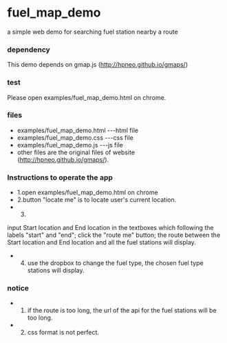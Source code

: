 # fuel_map_demo
a simple web demo for searching fuel station nearby a route

### dependency
This demo depends on gmap.js (http://hpneo.github.io/gmaps/)

### test
Please open examples/fuel_map_demo.html on chrome.

### files
* examples/fuel_map_demo.html ---html file
* examples/fuel_map_demo.css  ---css file
* examples/fuel_map_demo.js   ---js file
* other files are the original files of website (http://hpneo.github.io/gmaps/).

### Instructions to operate the app
* 1.open examples/fuel_map_demo.html on chrome
* 2.button "locate me" is to locate user's current location.
* 3.
 input Start location and End location in the textboxes which following the labels "start" and "end";
 click the "route me" button;
 the route between the Start location and End location and all the fuel stations will display.
* 4. use the dropbox to change the fuel type, the chosen fuel type stations will display.

### notice
* 1. if the route is too long, the url of the api for the fuel stations will be too long.
* 2. css format is not perfect.

